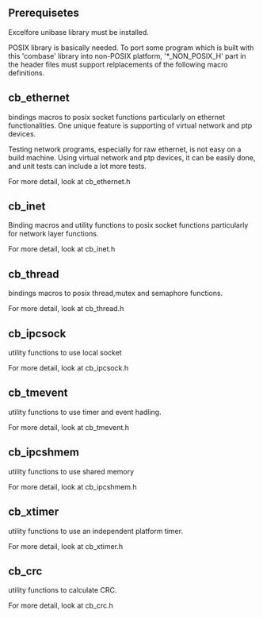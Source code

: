 ## Prerequisetes
Excelfore unibase library must be installed.

POSIX library is basically needed.
To port some program which is built with this 'combase' library into
non-POSIX platform, '*_NON_POSIX_H' part in the header files must support
relplacements of the following macro definitions.

## cb_ethernet
bindings macros to posix socket functions particularly on ethernet functionalities.
One unique feature is supporting of virtual network and ptp devices.

Testing network programs, especially for raw ethernet, is not easy on
a build machine.
Using virtual network and ptp devices, it can be easily done, and unit
tests can include a lot more tests.

For more detail, look at cb_ethernet.h

## cb_inet
Binding macros and utility functions to posix socket functions particularly for network layer functions.

For more detail, look at cb_inet.h

## cb_thread
bindings macros to posix thread,mutex and semaphore functions.

For more detail, look at cb_thread.h

## cb_ipcsock
utility functions to use local socket

For more detail, look at cb_ipcsock.h

## cb_tmevent
utility functions to use timer and event hadling.

For more detail, look at cb_tmevent.h

## cb_ipcshmem
utility functions to use shared memory 

For more detail, look at cb_ipcshmem.h

## cb_xtimer
utility functions to use an independent platform timer. 

For more detail, look at cb_xtimer.h

## cb_crc
utility functions to calculate CRC. 

For more detail, look at cb_crc.h